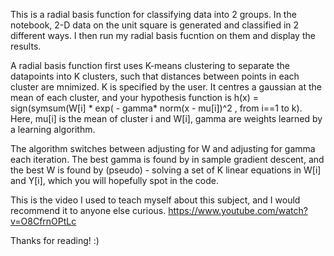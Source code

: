 This is a radial basis function for classifying data into 2 groups. In the notebook, 2-D data on the unit square is generated and classified in 2 different ways. I then run my radial basis fucntion on them and display the results.

A radial basis function first uses K-means clustering to separate the datapoints into K clusters, such that distances between points in each cluster are mnimized. K is specified by the user. It centres a gaussian at the mean of each cluster, and your hypothesis function is h(x) = sign(symsum(W[i] * exp( - gamma* norm(x - mu[i])^2 , from i==1 to k). Here, mu[i] is the mean of cluster i and W[i], gamma are weights learned by a learning algorithm.

The algorithm switches between adjusting for W and adjusting for gamma each iteration. The best gamma is found by in sample gradient descent, and the best W is found by (pseudo) - solving a set of K linear equations in W[i] and Y[i], which you will hopefully spot in the code.

This is the video I used to teach myself about this subject, and I would recommend it to anyone else curious. https://www.youtube.com/watch?v=O8CfrnOPtLc

Thanks for reading! :)
